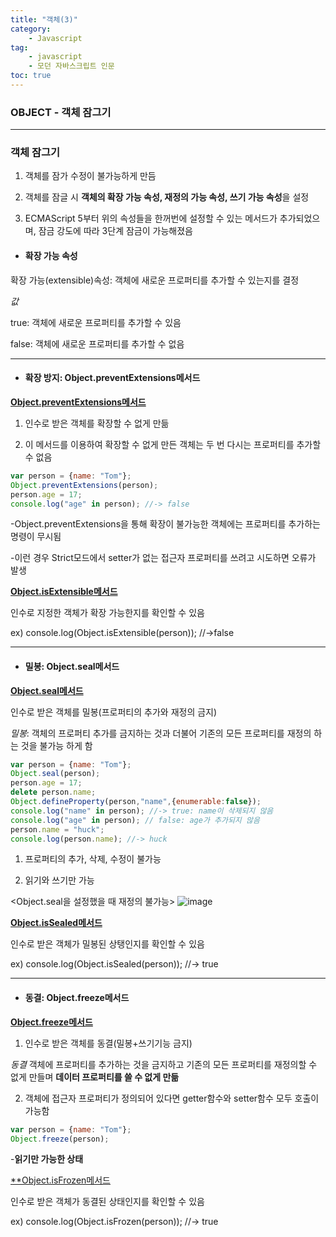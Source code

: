 ```yaml
---
title: "객체(3)"
category:
    - Javascript
tag:
    - javascript
    - 모던 자바스크립트 인문
toc: true
---
```


### OBJECT - 객체 잠그기 

---

### 객체 잠그기

1. 객체를 잠가 수정이 불가능하게 만듬


2. 객체를 잠글 시 **객체의 확장 가능 속성, 재정의 가능 속성, 쓰기 가능 속성**을 설정


3. ECMAScript 5부터 위의 속성들을 한꺼번에 설정할 수 있는 메서드가 추가되었으며, 잠금 강도에 따라 3단계 잠금이 가능해졌음


* #### 확장 가능 속성

확장 가능(extensible)속성: 객체에 새로운 프로퍼티를 추가할 수 있는지를 결정 

_값_

true: 객체에 새로운 프로퍼티를 추가할 수 있음

false: 객체에 새로운 프로퍼티를 추가할 수 없음

---

* #### 확장 방지: Object.preventExtensions메서드

<u>**Object.preventExtensions메서드**</u>

1. 인수로 받은 객체를 확장할 수 없게 만듦

2. 이 메서드를 이용하여 확장할 수 없게 만든 객체는 두 번 다시는 프로퍼티를 추가할 수 없음

```javascript
var person = {name: "Tom"};
Object.preventExtensions(person);
person.age = 17;
console.log("age" in person); //-> false
```

-Object.preventExtensions을 통해 확장이 불가능한 객체에는 프로퍼티를 추가하는 명령이 무시됨

-이런 경우 Strict모드에서 setter가 없는 접근자 프로퍼티를 쓰려고 시도하면 오류가 발생


<u>**Object.isExtensible메서드**</u>

인수로 지정한 객체가 확장 가능한지를 확인할 수 있음 

ex) console.log(Object.isExtensible(person)); //->false

---

* #### 밀봉: Object.seal메서드

<u>**Object.seal메서드**</u>

인수로 받은 객체를 밀봉(프로퍼티의 추가와 재정의 금지)
    

_밀봉_: 객체의 프로퍼티 추가를 금지하는 것과 더불어 기존의 모든 프로퍼티를 재정의 하는 것을 불가능 하게 함

```javascript
var person = {name: "Tom"};
Object.seal(person);
person.age = 17;
delete person.name;
Object.defineProperty(person,"name",{enumerable:false});
console.log("name" in person); //-> true: name이 삭제되지 않음
console.log("age" in person); // false: age가 추가되지 않음
person.name = "huck";
console.log(person.name); //-> huck
```

1. 프로퍼티의 추가, 삭제, 수정이 불가능

2. 읽기와 쓰기만 가능 


<Object.seal을 설정했을 때 재정의 불가능>
![image](https://user-images.githubusercontent.com/83913407/129450175-a9350d27-fcdc-4659-a106-1e4ef3402d60.png)


<u>**Object.isSealed메서드**</u>

인수로 받은 객체가 밀봉된 상탱인지를 확인할 수 있음

ex) console.log(Object.isSealed(person)); //-> true

---

* #### 동결: Object.freeze메서드


<u>**Object.freeze메서드**</u>

1. 인수로 받은 객체를 동결(밀봉+쓰기기능 금지)


_동결_ 객체에 프로퍼티를 추가하는 것을 금지하고 기존의 모든 프로퍼티를 재정의할 수 없게 만들며 **데이터 프로퍼티를 쓸 수 없게 만듦**


2. 객체에 접근자 프로퍼티가 정의되어 있다면 getter함수와 setter함수 모두 호출이 가능함 


```javascript
var person = {name: "Tom"};
Object.freeze(person);
```

-**읽기만 가능한 상태**


<u>**Object.isFrozen메서드</u>

인수로 받은 객체가 동결된 상태인지를 확인할 수 있음 

ex) console.log(Object.isFrozen(person)); //-> true




